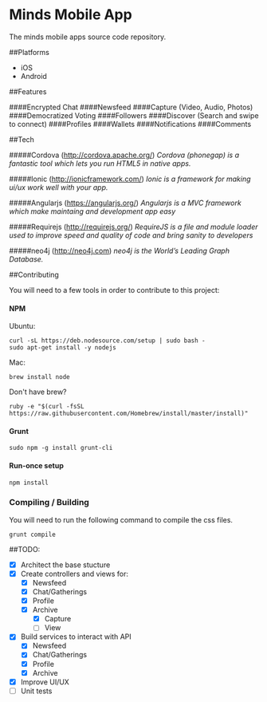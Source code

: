 Minds Mobile App
======

The minds mobile apps source code repository.

##Platforms
- iOS
- Android

##Features

####Encrypted Chat 
####Newsfeed
####Capture (Video, Audio, Photos)
####Democratized Voting
####Followers
####Discover (Search and swipe to connect)
####Profiles
####Wallets
####Notifications
####Comments

##Tech

#####Cordova (http://cordova.apache.org/)
_Cordova (phonegap) is a fantastic tool which lets you run HTML5 in native apps._

#####Ionic (http://ionicframework.com/)
_Ionic is a framework for making ui/ux work well with your app._

#####Angularjs (https://angularjs.org/)
_Angularjs is a MVC framework which make maintaing and development app easy_

#####Requirejs (http://requirejs.org/)
_RequireJS is a file and module loader used to improve speed and quality of code and bring sanity to developers_

#####neo4j (http://neo4j.com)
_neo4j is the World’s Leading Graph Database._

##Contributing

You will need to a few tools in order to contribute to this project:

#### NPM

Ubuntu:
```
curl -sL https://deb.nodesource.com/setup | sudo bash -
sudo apt-get install -y nodejs
```

Mac:
```
brew install node
```
Don't have brew?
```
ruby -e "$(curl -fsSL https://raw.githubusercontent.com/Homebrew/install/master/install)"
```

#### Grunt
```
sudo npm -g install grunt-cli
```

#### Run-once setup

```
npm install
```

### Compiling / Building

You will need to run the following command to compile the css files.

```
grunt compile
```

##TODO:

- [x] Architect the base stucture
- [x] Create controllers and views for:
  - [x] Newsfeed
  - [x] Chat/Gatherings
  - [x] Profile
  - [x] Archive
    - [x] Capture
    - [ ] View
- [x] Build services to interact with API
  - [x] Newsfeed
  - [x] Chat/Gatherings
  - [x] Profile
  - [x] Archive
- [x] Improve UI/UX
- [ ] Unit tests
